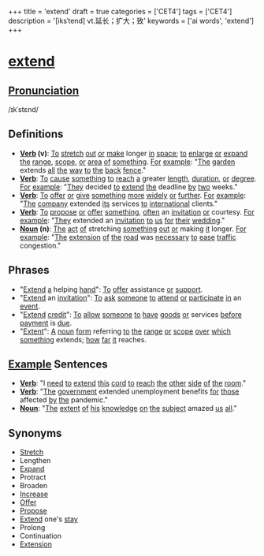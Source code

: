 +++
title = 'extend'
draft = true
categories = ['CET4']
tags = ['CET4']
description = '[iksˈtend] vt.延长；扩大；致'
keywords = ['ai words', 'extend']
+++

# [extend](/post/extend/)

## [Pronunciation](/post/pronunciation/)
/ɪkˈstɛnd/

## Definitions
- **[Verb](/post/verb/) (v)**: [To](/post/to/) [stretch](/post/stretch/) [out](/post/out/) [or](/post/or/) [make](/post/make/) longer [in](/post/in/) [space](/post/space/); [to](/post/to/) [enlarge](/post/enlarge/) [or](/post/or/) [expand](/post/expand/) [the](/post/the/) [range](/post/range/), [scope](/post/scope/), [or](/post/or/) [area](/post/area/) [of](/post/of/) [something](/post/something/). [For](/post/for/) [example](/post/example/): "[The](/post/the/) [garden](/post/garden/) extends [all](/post/all/) [the](/post/the/) [way](/post/way/) [to](/post/to/) [the](/post/the/) [back](/post/back/) [fence](/post/fence/)." 
- **[Verb](/post/verb/)**: [To](/post/to/) [cause](/post/cause/) [something](/post/something/) [to](/post/to/) [reach](/post/reach/) [a](/post/a/) greater [length](/post/length/), [duration](/post/duration/), [or](/post/or/) [degree](/post/degree/). [For](/post/for/) [example](/post/example/): "[They](/post/they/) decided [to](/post/to/) [extend](/post/extend/) [the](/post/the/) deadline [by](/post/by/) [two](/post/two/) weeks."
- **[Verb](/post/verb/)**: [To](/post/to/) [offer](/post/offer/) [or](/post/or/) [give](/post/give/) [something](/post/something/) [more](/post/more/) [widely](/post/widely/) [or](/post/or/) [further](/post/further/). [For](/post/for/) [example](/post/example/): "[The](/post/the/) [company](/post/company/) extended [its](/post/its/) services [to](/post/to/) [international](/post/international/) clients."
- **[Verb](/post/verb/)**: [To](/post/to/) [propose](/post/propose/) [or](/post/or/) [offer](/post/offer/) [something](/post/something/), [often](/post/often/) an [invitation](/post/invitation/) [or](/post/or/) courtesy. [For](/post/for/) [example](/post/example/): "[They](/post/they/) extended an [invitation](/post/invitation/) [to](/post/to/) [us](/post/us/) [for](/post/for/) [their](/post/their/) [wedding](/post/wedding/)."
- **[Noun](/post/noun/) (n)**: [The](/post/the/) [act](/post/act/) [of](/post/of/) stretching [something](/post/something/) [out](/post/out/) [or](/post/or/) making [it](/post/it/) longer. [For](/post/for/) [example](/post/example/): "[The](/post/the/) [extension](/post/extension/) [of](/post/of/) [the](/post/the/) [road](/post/road/) was [necessary](/post/necessary/) [to](/post/to/) [ease](/post/ease/) [traffic](/post/traffic/) congestion."

## Phrases
- "[Extend](/post/extend/) [a](/post/a/) helping [hand](/post/hand/)": [To](/post/to/) [offer](/post/offer/) assistance [or](/post/or/) [support](/post/support/).
- "[Extend](/post/extend/) an [invitation](/post/invitation/)": [To](/post/to/) [ask](/post/ask/) [someone](/post/someone/) [to](/post/to/) [attend](/post/attend/) [or](/post/or/) [participate](/post/participate/) [in](/post/in/) an [event](/post/event/).
- "[Extend](/post/extend/) [credit](/post/credit/)": [To](/post/to/) [allow](/post/allow/) [someone](/post/someone/) [to](/post/to/) [have](/post/have/) [goods](/post/goods/) [or](/post/or/) services [before](/post/before/) [payment](/post/payment/) is [due](/post/due/).
- "[Extent](/post/extent/)": [A](/post/a/) [noun](/post/noun/) [form](/post/form/) referring [to](/post/to/) [the](/post/the/) [range](/post/range/) [or](/post/or/) [scope](/post/scope/) [over](/post/over/) [which](/post/which/) [something](/post/something/) extends; [how](/post/how/) [far](/post/far/) [it](/post/it/) reaches.

## [Example](/post/example/) Sentences
- **[Verb](/post/verb/)**: "I [need](/post/need/) [to](/post/to/) [extend](/post/extend/) [this](/post/this/) [cord](/post/cord/) [to](/post/to/) [reach](/post/reach/) [the](/post/the/) [other](/post/other/) [side](/post/side/) [of](/post/of/) [the](/post/the/) [room](/post/room/)."
- **[Verb](/post/verb/)**: "[The](/post/the/) [government](/post/government/) extended unemployment benefits [for](/post/for/) [those](/post/those/) affected [by](/post/by/) [the](/post/the/) pandemic."
- **[Noun](/post/noun/)**: "[The](/post/the/) [extent](/post/extent/) [of](/post/of/) [his](/post/his/) [knowledge](/post/knowledge/) [on](/post/on/) [the](/post/the/) [subject](/post/subject/) amazed [us](/post/us/) [all](/post/all/)."

## Synonyms
- [Stretch](/post/stretch/)
- Lengthen
- [Expand](/post/expand/)
- Protract
- Broaden
- [Increase](/post/increase/)
- [Offer](/post/offer/)
- [Propose](/post/propose/)
- [Extend](/post/extend/) one's [stay](/post/stay/)
- Prolong
- Continuation
- [Extension](/post/extension/)
